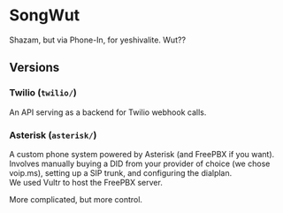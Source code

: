 # SongWut

Shazam, but via Phone-In, for yeshivalite. Wut??

## Versions

### Twilio (`twilio/`)

An API serving as a backend for Twilio webhook calls.

### Asterisk (`asterisk/`)

A custom phone system powered by Asterisk (and FreePBX if you want).  
Involves manually buying a DID from your provider of choice (we chose voip.ms), setting up a SIP trunk, and configuring the dialplan.  
We used Vultr to host the FreePBX server.

More complicated, but more control.
